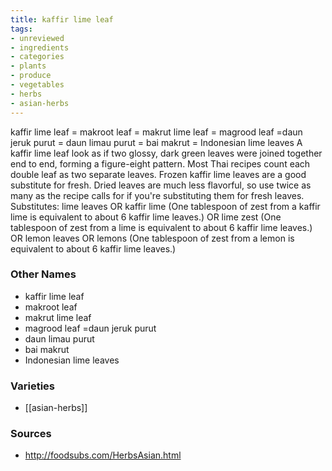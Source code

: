 ```yaml
---
title: kaffir lime leaf
tags:
- unreviewed
- ingredients
- categories
- plants
- produce
- vegetables
- herbs
- asian-herbs
---
```

kaffir lime leaf = makroot leaf = makrut lime leaf = magrood leaf =daun jeruk purut = daun limau purut = bai makrut = Indonesian lime leaves A kaffir lime leaf look as if two glossy, dark green leaves were joined together end to end, forming a figure-eight pattern. Most Thai recipes count each double leaf as two separate leaves. Frozen kaffir lime leaves are a good substitute for fresh. Dried leaves are much less flavorful, so use twice as many as the recipe calls for if you're substituting them for fresh leaves. Substitutes: lime leaves OR kaffir lime (One tablespoon of zest from a kaffir lime is equivalent to about 6 kaffir lime leaves.) OR lime zest (One tablespoon of zest from a lime is equivalent to about 6 kaffir lime leaves.) OR lemon leaves OR lemons (One tablespoon of zest from a lemon is equivalent to about 6 kaffir lime leaves.)

### Other Names

* kaffir lime leaf
* makroot leaf
* makrut lime leaf
* magrood leaf =daun jeruk purut
* daun limau purut
* bai makrut
* Indonesian lime leaves

### Varieties

* [[asian-herbs]]

### Sources
* http://foodsubs.com/HerbsAsian.html
